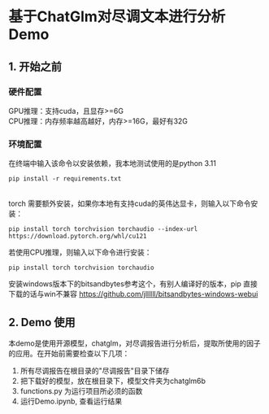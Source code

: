 # 基于ChatGlm对尽调文本进行分析 Demo

## 1. 开始之前

### 硬件配置
GPU推理：支持cuda，且显存>=6G \
CPU推理：内存频率越高越好，内存>=16G，最好有32G

### 环境配置

在终端中输入该命令以安装依赖，我本地测试使用的是python 3.11

```
pip install -r requirements.txt
```
\
torch 需要额外安装，如果你本地有支持cuda的英伟达显卡，则输入以下命令安装：
```
pip install torch torchvision torchaudio --index-url https://download.pytorch.org/whl/cu121
```
若使用CPU推理，则输入以下命令进行安装：
```
pip install torch torchvision torchaudio
```

安装windows版本下的bitsandbytes参考这个，有别人编译好的版本，pip 直接下载的话与win不兼容
https://github.com/jllllll/bitsandbytes-windows-webui

## 2. Demo 使用
本demo是使用开源模型，chatglm，对尽调报告进行分析后，提取所使用的因子的应用。在开始前需要检查以下几项：
1. 所有尽调报告在根目录的"尽调报告"目录下储存
2. 把下载好的模型，放在根目录下，模型文件夹为chatglm6b
3. functions.py 为运行项目所必须的函数
4. 运行Demo.ipynb, 查看运行结果


